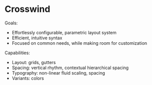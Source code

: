 # Crosswind

Goals:
- Effortlessly configurable, parametric layout system
- Efficient, intuitive syntax
- Focused on common needs, while making room for customization

Capabilities:
- Layout: grids, gutters
- Spacing: vertical rhythm, contextual hierarchical spacing
- Typography: non-linear fluid scaling, spacing
- Variants: colors
